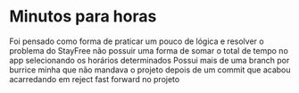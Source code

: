 # Minutos para horas


Foi pensado como forma de praticar um pouco de lógica e resolver o problema do StayFree não possuir uma forma de somar o total de tempo no app selecionando os horários determinados
Possui mais de uma branch por burrice minha que não mandava o projeto depois de um commit que acabou acarredando em reject fast forward no projeto
